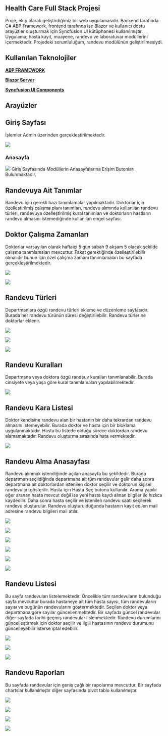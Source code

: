 ## Health Care Full Stack Projesi
Proje, ekip olarak geliştirdiğimiz bir web uygulamasıdır. Backend tarafında C# ABP Framework, frontend tarafında ise Blazor ve kullanıcı dostu arayüzler oluşturmak için Syncfusion UI kütüphanesi kullanılmıştır. Uygulama; hasta kayıt, muayene, randevu ve laboratuvar modüllerini içermektedir. Projedeki sorumluluğum, randevu modülünün geliştirilmesiydi. 

## Kullanılan Teknolojiler
[**ABP FRAMEWORK**](https://abp.io/)

[**Blazor Server**](https://dotnet.microsoft.com/en-us/apps/aspnet/web-apps/blazor)

[**Syncfusion UI Components**](https://www.syncfusion.com/blazor-components)

## Arayüzler

## Giriş Sayfası
İşlemler Admin üzerinden gerçekleştirilmektedir.

![](images/22.JPG)

### Anasayfa

![](images/22.JPG)
Giriş Sayfasında Modüllerin Anasayfalarına Erişim Butonları Bulunmaktadır.

## Randevuya Ait Tanımlar
Randevu için gerekli bazı tanımlamalar yapılmaktadır. Doktorlar için özelleştirilmiş çalışma planı tanımları, randevu alımında kullanılan randevu türleri, randevuya özelleştirilmiş kural tanımları ve doktorların hastların randevu almasını istemediğinde kullanılan engel sayfası.

## Doktor Çalışma Zamanları
Doktorlar varsayılan olarak haftaiçi 5 gün sabah 9 akşam 5 olacak şekilde çalışma tanımlamaları mevcuttur. Fakat gerektiğinde özelleştirilebilir olmalıdır bunun için özel çalışma zamanı tanımlamaları bu sayfada gerçekleştirilmektedir.

![](images/1.JPG)

![](images/2.JPG)

## Randevu Türleri
Departmanlara özgü randevu türleri ekleme ve düzenleme sayfasıdır. Burada her randevu türünün süresi değiştirilebilir. Randevu türlerine doktorlar eklenir.

![](images/3.JPG)

![](images/4.JPG)

![](images/5.JPG)

## Randevu Kuralları
Departmana veya doktora özgü randeuv kuralları tanımlanabilir. Burada cinsiyete veya yaşa göre kural tanımlamaları yapılabilmektedir.

![](images/6.JPG)

## Randevu Kara Listesi
Doktor kendisine randevu alan bir hastanın bir daha tekrardan randevu almasını istemeyebilir. Burada doktor ve hasta için bir bloklama uygulanmaktadır. Hasta bu listede olduğu sürece doktordan randevu alamamaktadır. Randevu oluşturma sırasında hata vermektedir.

![](images/7.JPG)

## Randevu Alma Anasayfası
Randevu alınmak istendiğinde açılan anasayfa bu şekildedir. Burada departman seçildiğinde departmana ait tüm randevular gelir daha sonra departmana ait doktorlardan istenilen doktor seçilir ve doktorun kişisel randevuları gösterilir. Hasta için Hasta Seç butonu kullanılır. Arama yapılır eğer aranan hasta mevcut değil ise yeni hasta kaydı alınan bilgiler ile hızlıca kaydedilir. Daha sonra hasta seçilir ve istenilen randevu saati seçilerek randevu oluşturulur. Randevu oluşturulduğunda hastanın kayıt edilen mail adresine randevu bilgileri mail atılır.

![](images/8.JPG)

![](images/9.JPG)

![](images/10.JPG)

![](images/11.JPG)

![](images/13.JPG)

![](images/14.JPG)

## Randevu Listesi
Bu sayfa randevuları listelemektedir. Öncelikle tüm randevuların bulunduğu sayfa mevcuttur burada hastaneye ait tüm hasta sayısı, tüm randevuların sayısı ve bugünün randevularını göstermektedir. Seçilen doktor veya departmana göre sayılar güncellenmektedir. Bir sayfada güncel randevular diğer sayfada tarihi geçmiş randevular lislenmektedir. Randevu durumlarını güncelleştirmek için doktor seçilir ve ilgili hastasının randevu durumunu güncelleyebilir isterse iptal edebilir.

![](images/15.JPG)

![](images/16.JPG)

![](images/17.JPG)

## Randevu Raporları
Bu sayfada randevular için geniş çağlı bir rapolarma mevcuttur. Bir sayfada chartslar kullanılmıştır diğer sayfasında pivot tablo kullanılmıştır.

![](images/18.JPG)

![](images/19.JPG)

![](images/20.JPG)

![](images/21.JPG)

